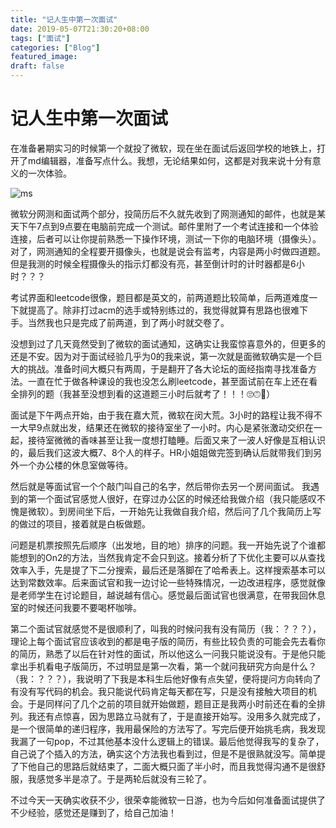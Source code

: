 ```yaml
---
title: "记人生中第一次面试"
date: 2019-05-07T21:30:20+08:00
tags: ["面试"]
categories: ["Blog"]
featured_image:
draft: false
---
```


# 记人生中第一次面试

在准备暑期实习的时候第一个就投了微软，现在坐在面试后返回学校的地铁上，打开了md编辑器，准备写点什么。我想，无论结果如何，这都是对我来说十分有意义的一次体验。

![ms](/images/Microsoft.jpg)


微软分网测和面试两个部分，投简历后不久就先收到了网测通知的邮件，也就是某天下午7点到9点要在电脑前完成一个测试。邮件里附了一个考试连接和一个体验连接，后者可以让你提前熟悉一下操作环境，测试一下你的电脑环境（摄像头）。对了，网测通知的全程要开摄像头，也就是说会有监考，内容是两小时做四道题。但是我测的时候全程摄像头的指示灯都没有亮，甚至倒计时的计时器都是6小时？？？

考试界面和leetcode很像，题目都是英文的，前两道题比较简单，后两道难度一下就提高了。除非打过acm的选手或特别练过的，我觉得就算有思路也很难下手。当然我也只是完成了前两道，到了两小时就交卷了。

没想到过了几天竟然受到了微软的面试通知，这确实让我蛮惊喜意外的，但更多的还是不安。因为对于面试经验几乎为0的我来说，第一次就是面微软确实是一个巨大的挑战。准备时间大概只有两周，于是翻开了各大论坛的面经指南寻找准备方法。一直在忙于做各种课设的我也没怎么刷leetcode，甚至面试前在车上还在看全排列的题（我甚至没想到看的这道题三小时后就考了！！！🙄🙃👻）

面试是下午两点开始，由于我在嘉大荒，微软在闵大荒。3小时的路程让我不得不一大早9点就出发，结果还在微软的接待室坐了一小时。内心是紧张激动交织在一起，接待室微微的香味甚至让我一度想打瞌睡。后面又来了一波人好像是互相认识的，最后我们这波大概7、8个人的样子。HR小姐姐做完签到确认后就带我们到另外一个办公楼的休息室做等待。

然后就是等面试官一个个敲门叫自己的名字，然后带你去另一个房间面试。
我遇到的第一个面试官感觉人很好，在穿过办公区的时候还给我做介绍（我只能感叹不愧是微软）。到房间坐下后，一开始先让我做自我介绍，然后问了几个我简历上写的做过的项目，接着就是白板做题。

问题是机票按照先后顺序（出发地，目的地）排序的问题。我一开始先说了个谁都能想到的On2的方法，当然我肯定不会只到这。接着分析了下优化主要可以从查找效率入手，先是提了下二分搜索，最后还是落脚在了哈希表上。这样搜索基本可以达到常数效率。后来面试官和我一边讨论一些特殊情况，一边改进程序，感觉就像是老师学生在讨论题目，越说越有信心。感觉最后面试官也很满意，在带我回休息室的时候还问我要不要喝杯咖啡。

第二个面试官就感觉不是很顺利了，叫我的时候问我有没有简历（我：？？？），理论上每个面试官应该收到的都是电子版的简历，有些比较负责的可能会先去看你的简历，熟悉了以后在针对性的面试，所以他这么一问我只能说没有。于是他只能拿出手机看电子版简历，不过明显是第一次看，第一个就问我研究方向是什么？（我：？？？），我说明了下我是本科生后他好像有点失望，便将提问方向转向了有没有写代码的机会。我只能说代码肯定每天都在写，只是没有接触大项目的机会。于是同样问了几个之前的项目就开始做题，题目正是我两小时前还在看的全排列。我还有点惊喜，因为思路立马就有了，于是直接开始写。没用多久就完成了，是一个很简单的递归程序，我用最保险的方法写了。写完后便开始挑毛病，我发现我漏了一句pop，不过其他基本没什么逻辑上的错误。最后他觉得我写的复杂了，自己说了个插入的方法，确实这个方法我也看到过，但是不是很熟就没写。简单提了下他自己的思路后就结束了，二面大概只面了半小时，而且我觉得沟通不是很舒服，我感觉多半是凉了。于是两轮后就没有三轮了。

不过今天一天确实收获不少，很荣幸能微软一日游，也为今后如何准备面试提供了不少经验，感觉还是赚到了，给自己加油！
